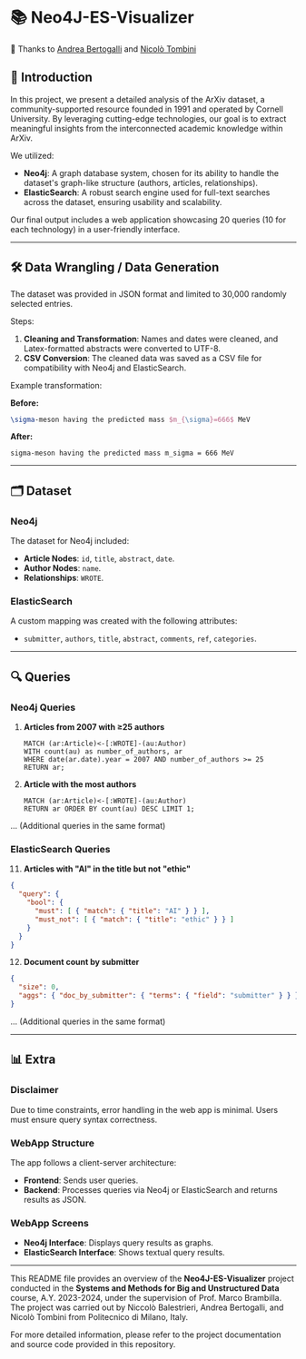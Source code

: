 # 📚 Neo4J-ES-Visualizer
👥 Thanks to [Andrea Bertogalli](https://github.com/andberto) and [Nicolò Tombini](https://github.com/tombinic)
## 📝 Introduction

In this project, we present a detailed analysis of the ArXiv dataset, a community-supported resource founded in 1991 and operated by Cornell University. By leveraging cutting-edge technologies, our goal is to extract meaningful insights from the interconnected academic knowledge within ArXiv.

We utilized:
- **Neo4j**: A graph database system, chosen for its ability to handle the dataset's graph-like structure (authors, articles, relationships).
- **ElasticSearch**: A robust search engine used for full-text searches across the dataset, ensuring usability and scalability.

Our final output includes a web application showcasing 20 queries (10 for each technology) in a user-friendly interface.

---

## 🛠️ Data Wrangling / Data Generation

The dataset was provided in JSON format and limited to 30,000 randomly selected entries. 

Steps:
1. **Cleaning and Transformation**: Names and dates were cleaned, and Latex-formatted abstracts were converted to UTF-8.
2. **CSV Conversion**: The cleaned data was saved as a CSV file for compatibility with Neo4j and ElasticSearch.

Example transformation:

**Before:**
```latex
\sigma-meson having the predicted mass $m_{\sigma}=666$ MeV
```

**After:**
```
sigma-meson having the predicted mass m_sigma = 666 MeV
```

---

## 🗂️ Dataset

### Neo4j
The dataset for Neo4j included:
- **Article Nodes**: `id`, `title`, `abstract`, `date`.
- **Author Nodes**: `name`.
- **Relationships**: `WROTE`.

### ElasticSearch
A custom mapping was created with the following attributes:
- `submitter`, `authors`, `title`, `abstract`, `comments`, `ref`, `categories`.

---

## 🔍 Queries

### Neo4j Queries
1. **Articles from 2007 with ≥25 authors**
   ```cypher
   MATCH (ar:Article)<-[:WROTE]-(au:Author)
   WITH count(au) as number_of_authors, ar
   WHERE date(ar.date).year = 2007 AND number_of_authors >= 25
   RETURN ar;
   ```
2. **Article with the most authors**
   ```cypher
   MATCH (ar:Article)<-[:WROTE]-(au:Author)
   RETURN ar ORDER BY count(au) DESC LIMIT 1;
   ```

... (Additional queries in the same format)

### ElasticSearch Queries
11. **Articles with "AI" in the title but not "ethic"**
   ```json
   {
     "query": {
       "bool": {
         "must": [ { "match": { "title": "AI" } } ],
         "must_not": [ { "match": { "title": "ethic" } } ]
       }
     }
   }
   ```
12. **Document count by submitter**
   ```json
   {
     "size": 0,
     "aggs": { "doc_by_submitter": { "terms": { "field": "submitter" } } }
   }
   ```

... (Additional queries in the same format)

---

## 📊 Extra

### Disclaimer
Due to time constraints, error handling in the web app is minimal. Users must ensure query syntax correctness.

### WebApp Structure
The app follows a client-server architecture:
- **Frontend**: Sends user queries.
- **Backend**: Processes queries via Neo4j or ElasticSearch and returns results as JSON.

### WebApp Screens
- **Neo4j Interface**: Displays query results as graphs.
- **ElasticSearch Interface**: Shows textual query results.
---

This README file provides an overview of the **Neo4J-ES-Visualizer** project conducted in the **Systems and Methods for Big and Unstructured Data** course, A.Y. 2023-2024, under the supervision of Prof. Marco Brambilla. The project was carried out by Niccolò Balestrieri, Andrea Bertogalli, and Nicolò Tombini from Politecnico di Milano, Italy.

For more detailed information, please refer to the project documentation and source code provided in this repository.
